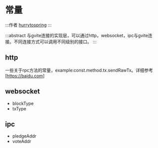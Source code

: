 # 常量

:::作者
[hurrytospring](https://github.com/hurrytospring)
:::

:::abstract
与gvite连接的实现层，可以通过http，websocket，ipc与gvite连接。不同连接方式可以调用不同级别的接口。
:::

## http
一些关于rpc方法的常量，example:const.method.tx.sendRawTx。详细参考[https://baidu.com]

## websocket
- blockType  
- txType

## ipc
- pledgeAddr
- voteAddr
